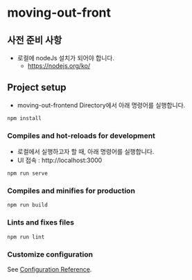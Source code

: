 # moving-out-front


## 사전 준비 사항
* 로컬에 nodeJs 설치가 되어야 합니다.
  * https://nodejs.org/ko/


## Project setup

* moving-out-frontend Directory에서 아래 명령어를 실행합니다.
```
npm install
```

### Compiles and hot-reloads for development

* 로컬에서 실행하고자 할 때, 아래 명령어를 실행합니다.
* UI 접속 : http://localhost:3000

```
npm run serve
```

### Compiles and minifies for production
```
npm run build
```

### Lints and fixes files
```
npm run lint
```

### Customize configuration
See [Configuration Reference](https://cli.vuejs.org/config/).

